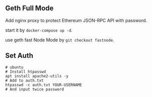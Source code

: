 ## Geth Full Mode
Add nginx proxy to protect Ethereum JSON-RPC API with password.

start it by `docker-compose up -d`.

use geth fast Node Mode by `git checkout fastnode`.

## Set Auth
```
# ubuntu
# Install htpasswd
apt install apache2-utils -y
# Add to auth.txt
htpasswd -c auth.txt YOUR-USERNAME
# And input twice password
```